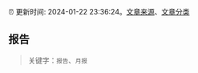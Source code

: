 :alarm_clock: 更新时间: 2024-01-22 23:36:24。[文章来源](/README.md)、[文章分类](/TAGS.md)

## 报告


> 关键字：`报告`、`月报`



